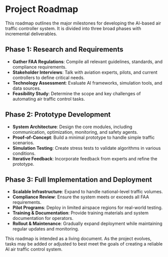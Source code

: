 # Project Roadmap

This roadmap outlines the major milestones for developing the AI-based air traffic controller system. It is divided into three broad phases with incremental deliverables.

## Phase 1: Research and Requirements
- **Gather FAA Regulations**: Compile all relevant guidelines, standards, and compliance requirements.
- **Stakeholder Interviews**: Talk with aviation experts, pilots, and current controllers to define critical needs.
- **Technology Assessment**: Evaluate AI frameworks, simulation tools, and data sources.
- **Feasibility Study**: Determine the scope and key challenges of automating air traffic control tasks.

## Phase 2: Prototype Development
- **System Architecture**: Design the core modules, including communication, optimization, monitoring, and safety agents.
- **Proof-of-Concept**: Build a minimal prototype to handle simple traffic scenarios.
- **Simulation Testing**: Create stress tests to validate algorithms in various conditions.
- **Iterative Feedback**: Incorporate feedback from experts and refine the prototype.

## Phase 3: Full Implementation and Deployment
- **Scalable Infrastructure**: Expand to handle national-level traffic volumes.
- **Compliance Review**: Ensure the system meets or exceeds all FAA requirements.
- **Pilot Programs**: Deploy in limited airspace regions for real-world testing.
- **Training & Documentation**: Provide training materials and system documentation for operators.
- **Rollout & Maintenance**: Gradually expand deployment while maintaining regular updates and monitoring.

This roadmap is intended as a living document. As the project evolves, tasks may be added or adjusted to best meet the goals of creating a reliable AI air traffic control system.
